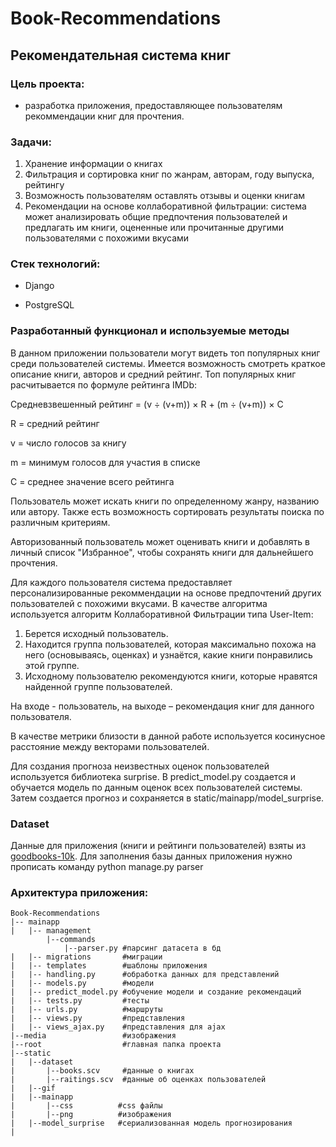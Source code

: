 # Book-Recommendations
## Рекомендательная система книг


### Цель проекта: 
- разработка приложения, предоставляющее пользователям рекоммендации книг для прочтения.


### Задачи:
1. Хранение информации о книгах
2. Фильтрация и сортировка книг по жанрам, авторам, году выпуска, рейтингу
3. Возможность пользователям оставлять отзывы и оценки книгам
4. Рекомендации на основе коллаборативной фильтрации: система может анализировать общие предпочтения пользователей и предлагать им книги, оцененные или прочитанные другими пользователями с похожими вкусами

### Стек технологий:

- Django

- PostgreSQL

### Разработанный функционал и используемые методы
В данном приложении пользователи могут видеть топ популярных книг среди пользователей системы. Имеется возможность смотреть краткое описание книги, авторов и средний рейтинг.
Топ популярных книг расчитывается по формуле рейтинга IMDb:

Средневзвешенный рейтинг = (v ÷ (v+m)) × R + (m ÷ (v+m)) × C

R = средний рейтинг

v = число голосов за книгу

m = минимум голосов для участия в списке

C = среднее значение всего рейтинга

Пользователь может искать книги по определенному жанру, названию или автору. Также есть возможность сортировать результаты поиска по различным критериям.

Авторизованный пользователь может оценивать книги и добавлять в личный список "Избранное", чтобы сохранять книги для дальнейшего прочтения. 

Для каждого пользователя система предоставляет персонализированные рекоммендации на основе предпочтений других пользователей с похожими вкусами. В качестве алгоритма используется алгоритм Коллаборативной Фильтрации типа User-Item:

1. Берется исходный пользователь.
2. Находится группа пользователей, которая максимально похожа на него (основываясь, оценках) и узнаётся, какие книги понравились этой группе.
3. Исходному пользователю рекомендуются книги, которые нравятся найденной группе пользователей.

На входе - пользователь, на выходе – рекомендация книг для данного пользователя.

В качестве метрики близости в данной работе используется косинусное расстояние между векторами пользователей.

Для создания прогноза неизвестных оценок пользователей используется библиотека surprise. В predict_model.py создается и обучается модель по данным оценок всех пользователей системы. Затем создается прогноз и сохраняется в static/mainapp/model_surprise.

### Dataset
Данные для приложения (книги и рейтинги пользователей) взяты из [goodbooks-10k](https://github.com/zygmuntz/goodbooks-10k). Для заполнения базы данных приложения нужно прописать команду python manage.py parser


### Архитектура приложения:
```
Book-Recommendations
|-- mainapp      
|   |-- management       
        |--commands
            |--parser.py #парсинг датасета в бд
|   |-- migrations       #миграции
|   |-- templates        #шаблоны приложения
|   |-- handling.py      #обработка данных для представлений
|   |-- models.py        #модели     
|   |-- predict_model.py #обучение модели и создание рекомендаций
|   |-- tests.py         #тесты  
|   |-- urls.py          #маршруты  
|   |-- views.py         #представления 
|   |-- views_ajax.py    #представления для ajax 
|--media                 #изображения
|--root                  #главная папка проекта
|--static 
|   |--dataset
|       |--books.scv     #данные о книгах
|       |--raitings.scv  #данные об оценках пользователей
|   |--gif
|   |--mainapp
|       |--css          #css файлы
|       |--png          #изображения
|   |--model_surprise   #сериализованная модель прогнозирования 
|
```
